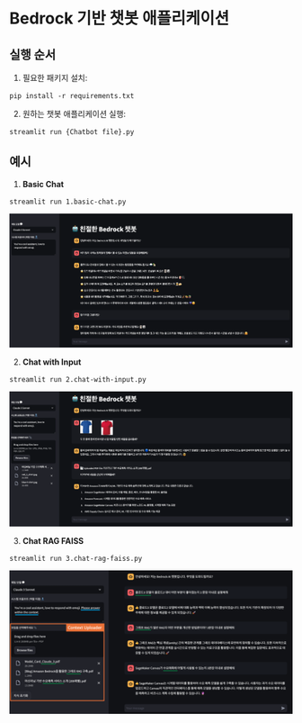 # Bedrock 기반 챗봇 애플리케이션


## 실행 순서

1. 필요한 패키지 설치:
```
pip install -r requirements.txt
```

2. 원하는 챗봇 애플리케이션 실행:
```
streamlit run {Chatbot file}.py
```

## 예시

1. **Basic Chat**
```
streamlit run 1.basic-chat.py
```
![Basic Chat](./images/1.basic-chat.png)

2. **Chat with Input**
```
streamlit run 2.chat-with-input.py
```
![Chat with Input](./images/2.chat-with-input.png)

3. **Chat RAG FAISS**
```
streamlit run 3.chat-rag-faiss.py
```
![Chat RAG FAISS](./images/3.chat-rag-faiss.png)
